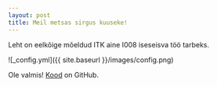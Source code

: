 ```yaml
---
layout: post
title: Meil metsas sirgus kuuseke!
---
```


Leht on eelkõige mõeldud ITK aine I008 iseseisva töö tarbeks.

![_config.yml]({{ site.baseurl }}/images/config.png)

Ole valmis! [Kood](https://github.com/mihkelma) on GitHub.
